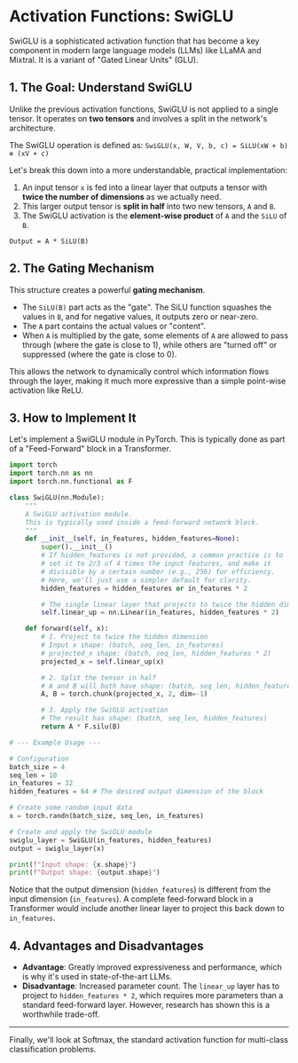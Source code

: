 # Activation Functions: SwiGLU

SwiGLU is a sophisticated activation function that has become a key component in modern large language models (LLMs) like LLaMA and Mixtral. It is a variant of "Gated Linear Units" (GLU).

## 1. The Goal: Understand SwiGLU

Unlike the previous activation functions, SwiGLU is not applied to a single tensor. It operates on **two tensors** and involves a split in the network's architecture.

The SwiGLU operation is defined as:
`SwiGLU(x, W, V, b, c) = SiLU(xW + b) ⊗ (xV + c)`

Let's break this down into a more understandable, practical implementation:

1.  An input tensor `x` is fed into a linear layer that outputs a tensor with **twice the number of dimensions** as we actually need.
2.  This larger output tensor is **split in half** into two new tensors, `A` and `B`.
3.  The SwiGLU activation is the **element-wise product** of `A` and the `SiLU` of `B`.

`Output = A * SiLU(B)`

## 2. The Gating Mechanism

This structure creates a powerful **gating mechanism**.
- The `SiLU(B)` part acts as the "gate". The SiLU function squashes the values in `B`, and for negative values, it outputs zero or near-zero.
- The `A` part contains the actual values or "content".
- When `A` is multiplied by the gate, some elements of `A` are allowed to pass through (where the gate is close to 1), while others are "turned off" or suppressed (where the gate is close to 0).

This allows the network to dynamically control which information flows through the layer, making it much more expressive than a simple point-wise activation like ReLU.

## 3. How to Implement It

Let's implement a SwiGLU module in PyTorch. This is typically done as part of a "Feed-Forward" block in a Transformer.

```python
import torch
import torch.nn as nn
import torch.nn.functional as F

class SwiGLU(nn.Module):
    """
    A SwiGLU activation module.
    This is typically used inside a feed-forward network block.
    """
    def __init__(self, in_features, hidden_features=None):
        super().__init__()
        # If hidden_features is not provided, a common practice is to
        # set it to 2/3 of 4 times the input features, and make it
        # divisible by a certain number (e.g., 256) for efficiency.
        # Here, we'll just use a simpler default for clarity.
        hidden_features = hidden_features or in_features * 2

        # The single linear layer that projects to twice the hidden dimension
        self.linear_up = nn.Linear(in_features, hidden_features * 2)

    def forward(self, x):
        # 1. Project to twice the hidden dimension
        # Input x shape: (batch, seq_len, in_features)
        # projected_x shape: (batch, seq_len, hidden_features * 2)
        projected_x = self.linear_up(x)

        # 2. Split the tensor in half
        # A and B will both have shape: (batch, seq_len, hidden_features)
        A, B = torch.chunk(projected_x, 2, dim=-1)

        # 3. Apply the SwiGLU activation
        # The result has shape: (batch, seq_len, hidden_features)
        return A * F.silu(B)

# --- Example Usage ---

# Configuration
batch_size = 4
seq_len = 10
in_features = 32
hidden_features = 64 # The desired output dimension of the block

# Create some random input data
x = torch.randn(batch_size, seq_len, in_features)

# Create and apply the SwiGLU module
swiglu_layer = SwiGLU(in_features, hidden_features)
output = swiglu_layer(x)

print(f"Input shape: {x.shape}")
print(f"Output shape: {output.shape}")
```
Notice that the output dimension (`hidden_features`) is different from the input dimension (`in_features`). A complete feed-forward block in a Transformer would include another linear layer to project this back down to `in_features`.

## 4. Advantages and Disadvantages

- **Advantage**: Greatly improved expressiveness and performance, which is why it's used in state-of-the-art LLMs.
- **Disadvantage**: Increased parameter count. The `linear_up` layer has to project to `hidden_features * 2`, which requires more parameters than a standard feed-forward layer. However, research has shown this is a worthwhile trade-off.

---
Finally, we'll look at Softmax, the standard activation function for multi-class classification problems.

